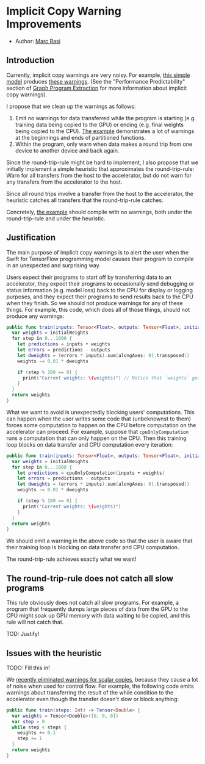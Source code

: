 # Implicit Copy Warning Improvements

* Author: [Marc Rasi](https://github.com/marcrasi)

## Introduction

Currently, implicit copy warnings are very noisy. For example, [this simple
model] produces [these warnings]. (See the "Performance Predictability" section
of [Graph Program Extraction] for more information about implicit copy
warnings).

I propose that we clean up the warnings as follows:
1. Emit no warnings for data transferred while the program is starting (e.g.
   training data being copied to the GPU) or ending (e.g. final weights being
   copied to the CPU). [The example] demonstrates a lot of warnings at the
   beginnings and ends of partitioned functions.
2. Within the program, only warn when data makes a round trip from one device to
   another device and back again.

Since the round-trip-rule might be hard to implement, I also propose that we
initially implement a simple heuristic that approximates the round-trip-rule:
Warn for all transfers from the host to the accelerator, but do not warn for any
transfers from the accelerator to the host.

Since all round trips involve a transfer from the host to the accelerator, the
heuristic catches all transfers that the round-trip-rule catches.

Concretely, [the example] should compile with no warnings, both under the
round-trip-rule and under the heuristic.

[Graph Program Extraction]: https://github.com/tensorflow/swift/blob/master/docs/GraphProgramExtraction.md
[this simple model]: ./ImplicitCopyWarnings/LinearRegression.swift
[the example]: ./ImplicitCopyWarnings/LinearRegression.swift
[these warnings]: ./ImplicitCopyWarnings/LinearRegression-warnings.txt

## Justification

The main purpose of implicit copy warnings is to alert the user when the Swift
for TensorFlow programming model causes their program to compile in an
unexpected and surprising way.

Users expect their programs to start off by transferring data to an accelerator,
they expect their programs to occasionally send debugging or status information
(e.g. model loss) back to the CPU for display or logging purposes, and they
expect their programs to send results back to the CPU when they finish. So we
should not produce warnings for any of these things. For example, this code,
which does all of those things, should not produce any warnings:

```swift
public func train(inputs: Tensor<Float>, outputs: Tensor<Float>, initialWeights: Tensor<Float>) -> Tensor<Float> {
  var weights = initialWeights
  for step in 0...1000 {
    let predictions = inputs • weights
    let errors = predictions - outputs
    let dweights = (errors * inputs).sum(alongAxes: 0).transposed()
    weights -= 0.01 * dweights

    if (step % 100 == 0) {
      print("Current weights: \(weights)") // Notice that `weights` gets copied to the CPU
    }
  }
  return weights
}
```

What we want to avoid is unexpectedly blocking users' computations. This can
happen when the user writes some code that (unbeknownst to them) forces some
computation to happen on the CPU before computation on the accelerator can
proceed. For example, suppose that `cpuOnlyComputation` runs a computation that
can only happen on the CPU. Then this training loop blocks on data transfer and
CPU computation every iteration:

```swift
public func train(inputs: Tensor<Float>, outputs: Tensor<Float>, initialWeights: Tensor<Float>) -> Tensor<Float> {
  var weights = initialWeights
  for step in 0...1000 {
    let predictions = cpuOnlyComputation(inputs • weights)
    let errors = predictions - outputs
    let dweights = (errors * inputs).sum(alongAxes: 0).transposed()
    weights -= 0.01 * dweights

    if (step % 100 == 0) {
      print("Current weights: \(weights)")
    }
  }
  return weights
}
```

We should emit a warning in the above code so that the user is aware that their
training loop is blocking on data transfer and CPU computation.

The round-trip-rule achieves exactly what we want!

## The round-trip-rule does not catch all slow programs

This rule obviously does not catch all slow programs. For example, a program
that frequently dumps large pieces of data from the GPU to the CPU might soak up
GPU memory with data waiting to be copied, and this rule will not catch that.

TOD: Justify!

## Issues with the heuristic

TODO: Fill this in!

We [recently eliminated warnings for scalar copies], because they cause a lot of
noise when used for control flow. For example, the following code emits warnings
about transferring the result of the while condition to the accelerator even
though the transfer doesn't slow or block anything:

```swift
public func train(steps: Int) -> Tensor<Double> {
  var weights = Tensor<Double>([0, 0, 0])
  var step = 0
  while step < steps {
    weights += 0.1
    step += 1
  }
  return weights
}
```



[recently eliminated warnings for scalar copies]: https://github.com/apple/swift/pull/18549
